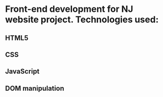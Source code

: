 # Front-end development for NJ website project. Technologies used:
## HTML5
## CSS
## JavaScript
## DOM manipulation
